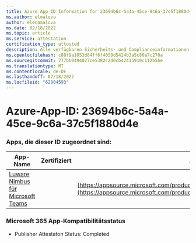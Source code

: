 ```yaml
---
title: Azure App ID Information for 23694b6c-5a4a-45ce-9c6a-37c5f1880d4e
ms.author: elmalova
author: elenamalova
ms.date: 02/18/2022
ms.topic: article
ms.service: attestation
certification_type: attested
description: Alle verfügbaren Sicherheits- und Complianceinformationen für 23694b6c-5a4a-45ce-9c6a-37c5f1880d4e.
ms.openlocfilehash: c88f9a1053d84ff6f4050d5424b3a5c80a7c278a
ms.sourcegitcommit: 777bb0494027ce5382c2d0cb42415910c112b56e
ms.translationtype: MT
ms.contentlocale: de-DE
ms.lasthandoff: 02/18/2022
ms.locfileid: "62904593"
---
```

# <a name="azure-app-id-23694b6c-5a4a-45ce-9c6a-37c5f1880d4e"></a>Azure-App-ID: 23694b6c-5a4a-45ce-9c6a-37c5f1880d4e


### <a name="apps-associated-with-this-id"></a>Apps, die dieser ID zugeordnet sind:
| **App-Name** | **Zertifiziert** | **Ansicht in AppSource** |
|--------------|---------------|-----------------------|
| [Luware Nimbus für Microsoft Teams](https://docs.microsoft.com/microsoft-365-app-certification/forward/luwareagzurich.advanced_routing_azure_marketplace) |  | [https://appsource.microsoft.com/product/office/luwareagzurich.advanced_routing_azure_marketplace](https://appsource.microsoft.com/product/office/luwareagzurich.advanced_routing_azure_marketplace) |

### <a name="microsoft-365-app-compliance-status"></a>Microsoft 365 App-Kompatibilitätsstatus
- Publisher Attestaton Status: Completed

